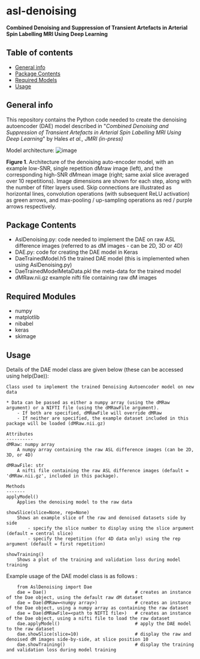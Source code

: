 # asl-denoising
**Combined Denoising and Suppression of Transient Artefacts in Arterial Spin Labelling MRI Using Deep Learning**

## Table of contents
* [General info](#general-info)
* [Package Contents](#package-contents)
* [Required Models](#required-modules)
* [Usage](#usage)

## General info
This repository contains the Python code needed to create the denoising autoencoder (DAE) model described in "*Combined Denoising and Suppression of Transient Artefacts in Arterial Spin Labelling MRI Using Deep Learning*" by Hales *et al., JMRI (in-press)* 

Model architecture:
![image](https://user-images.githubusercontent.com/24695126/77834561-882fd000-713d-11ea-8ada-b4eef7958751.png)

**Figure 1**. Architecture of the denoising auto-encoder model, with an example low-SNR, single repetition dMraw image (left), and the corresponding high-SNR dMmean image (right; same axial slice averaged over 10 repetitions).  Image dimensions are shown for each step, along with the number of filter layers used. Skip connections are illustrated as horizontal lines, convolution operations (with subsequent ReLU activation) as green arrows, and max-pooling / up-sampling operations as red / purple arrows respectively. 

## Package Contents
* AslDenoising.py:              code needed to implement the DAE on raw ASL difference images (referred to as dM images - can be 2D, 3D or 4D)
* DAE.py:                       code for creating the DAE model in Keras
* DaeTrainedModel.h5            the trained DAE model (this is implemented when using AslDenoising.py)
* DaeTrainedModelMetaData.pkl   the meta-data for the trained model 
* dMRaw.nii.gz                  example nifti file containing raw dM images

## Required Modules
* numpy
* matplotlib
* nibabel
* keras
* skimage

## Usage
Details of the DAE model class are given below (these can be accessed using help(Dae)):

    Class used to implement the trained Denoising Autoencoder model on new data

    * Data can be passed as either a numpy array (using the dMRaw argument) or a NIFTI file (using the dMRawFile argument).
        - If both are specified, dMRawFile will override dMRaw
        - If neither are specified, the example dataset included in this package will be loaded (dMRaw.nii.gz)

    Attributes
    ----------
    dMRaw: numpy array
        A numpy array containing the raw ASL difference images (can be 2D, 3D, or 4D)

    dMRawFile: str
        A nifti file containing the raw ASL difference images (default = 'dMRaw.nii.gz', included in this package).

    Methods
    -------
    applyModel()
        Applies the denoising model to the raw data

    showSlice(slice=None, rep=None)
        Shows an example slice of the raw and denoised datasets side by side
            - specify the slice number to display using the slice argument (default = central slice)
            - specify the repetition (for 4D data only) using the rep argument (default = first repetition)

    showTraining()
        Shows a plot of the training and validation loss during model training

Example usage of the DAE model class is as follows :
```
    from AslDenoising import Dae
    dae = Dae()                                 # creates an instance of the Dae object, using the default raw dM dataset
    dae = Dae(dMRaw=<numpy array>)              # creates an instance of the Dae object, using a numpy array as containing the raw dataset
    dae = Dae(dMRawFile=<path to NIFTI file>)   # creates an instance of the Dae object, using a nifti file to load the raw dataset
    dae.applyModel()                            # apply the DAE model to the raw dataset
    dae.showSlice(slice=10)                     # display the raw and denoised dM images side-by-side, at slice position 10
    dae.showTraining()                          # display the training and validation loss during model training
```










